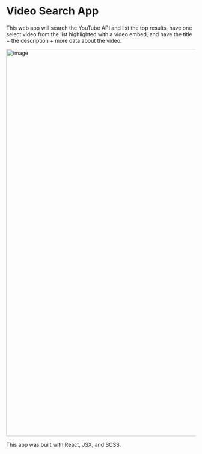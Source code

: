 # Video Search App
This web app will search the YouTube API and list the top results, have one select video from the list highlighted with a video embed, and have the title + the description + more data about the video.

<img width="1027" alt="image" src="https://github.com/m-saylor/video-search-app/assets/143124564/e585e56d-5634-4d62-992f-958f08308b2f">


This app was built with React, JSX, and SCSS.
